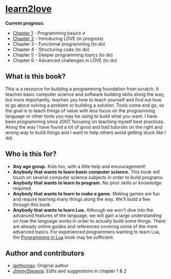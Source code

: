 # [learn2love](https://rvagamejams.com/learn2love/)

**Current progress:**
- [Chapter 1](https://rvagamejams.com/learn2love/pages/01-00-programming-basics.html) - Programming basics ✔
- [Chapter 2](https://rvagamejams.com/learn2love/pages/02-00-introducing-love.html) - Introducing LÖVE (in progress)
- Chapter 3 - Functional programming (to do)
- Chapter 4 - Structuring code (to do)
- Chapter 5 - Deeper programming topics (to do)
- Chapter 6 - Advanced challenges in LÖVE (to do)

## What is this book?

This is a resource for building a programming foundation from scratch.
It teaches basic computer science and software building skills along the way, but more importantly, teaches you how to teach yourself and find out how to go about solving a problem or building a solution.
Tools come and go, so the goal is to teach things of value with less focus on the programming language or other tools you may be using to build what you want.
I have been programming since 2007, focusing on teaching myself best practices. Along the way I have found a lot of good and bad tutorials on the right and wrong way to build things and I want to help others avoid getting stuck like I did.

## Who is this for?

- **Any age group.** Kids too, with a little help and encouragement!
- **Anybody that wants to learn basic computer science.** This book will touch on several computer science subjects in order to build programs.
- **Anybody that wants to learn to program.** No prior skills or knowledge required.
- **Anybody that wants to learn to make a game.** Making games are fun and require learning many things along the way. We'll build a few through this book.
- **Anybody that wants to learn Lua.** Although we won't dive into the advanced features of the language, we will gain a large understanding on how the language works in order to actually build some things. There are already online guides and references covering some of the more advanced topics. For experienced programmers wanting to learn Lua, the [Programming in Lua](https://www.lua.org/pil/contents.html) book may be sufficient.

## Author and contributors

- [jaythomas](https://github.com/jaythomas): Original author
- [JimmyStevens](https://github.com/JimmyStevens): Edits and suggestions in chapter 1 & 2
